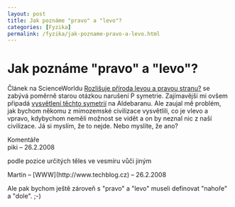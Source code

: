 ```yaml
---
layout: post
title: Jak poznáme "pravo" a "levo"?
categories: [Fyzika]
permalink: /fyzika/jak-pozname-pravo-a-levo.html
---
```

# Jak poznáme "pravo" a "levo"?

Článek na ScienceWorldu [Rozlišuje příroda levou a pravou stranu?](http://www.scienceworld.cz/sw.nsf/ID/21EF430ECDE219C6C1256D09005725C9) se zabývá poměrně starou otázkou narušení P symetrie. Zajímavější mi ovšem připadá [vysvětlení těchto symetrií](http://www.aldebaran.cz/astrofyzika/interakce/cpt.html) na Aldebaranu. Ale zaujal mě problém, jak bychom někomu z mimozemské civilizace vysvětlili, co je vlevo a vpravo, kdybychom neměli možnost se vidět a on by neznal nic z naší civilizace. Já si myslím, že to nejde. Nebo myslíte, že ano?


<section id='comments-section'>
<div class='commentsheader'>Komentáře</div>        
<div class='comment-item-header' markdown=1>
piki  &ndash; 26.2.2008
</div>

podle pozice určitých těles ve vesmíru vůči jiným

<div class='comment-item-header' markdown=1>
Martin &ndash; [WWW](http://www.techblog.cz) &ndash; 26.2.2008
</div>

Ale pak bychom ještě zároveň s "pravo" a "levo" museli definovat "nahoře" a "dole". ;-)

</section>
